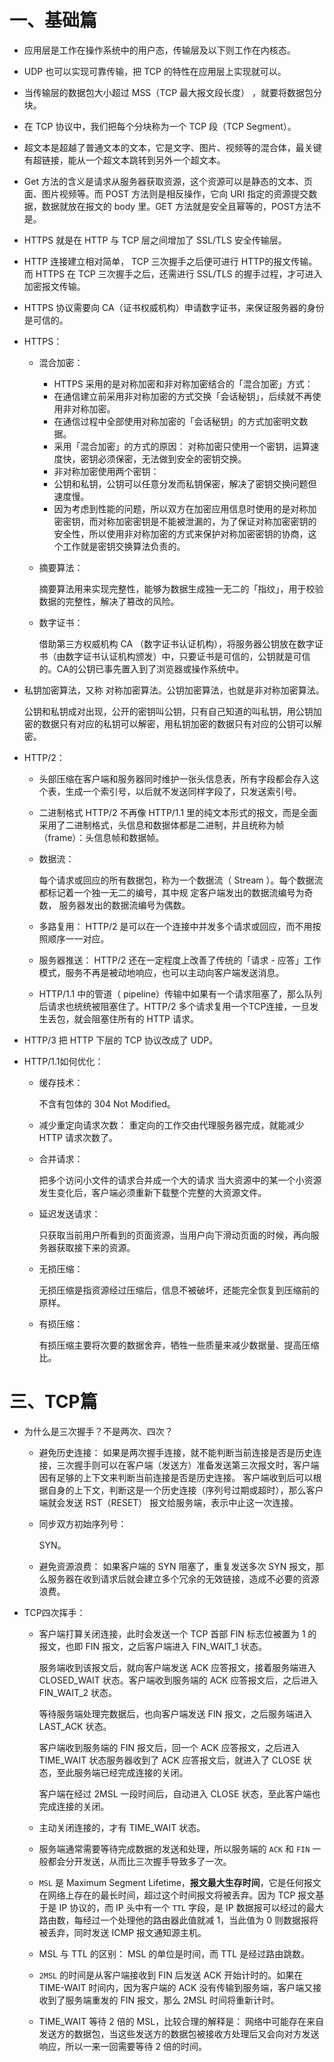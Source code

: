 # 一、基础篇

+ 应⽤层是⼯作在操作系统中的⽤户态，传输层及以下则⼯作在内核态。

+ UDP 也可以实现可靠传输，把 TCP 的特性在应⽤层上实现就可以。

+ 当传输层的数据包⼤⼩超过 MSS（TCP 最⼤报⽂段⻓度） ，就要将数据包分块。

+ 在 TCP 协议中，我们把每个分块称为⼀个 TCP 段（TCP Segment）。

+ 超⽂本是超越了普通⽂本的⽂本，它是⽂字、图⽚、视频等的混合体，最关键有超链接，能从⼀个超⽂本跳转到另外⼀个超⽂本。

+ Get ⽅法的含义是请求从服务器获取资源，这个资源可以是静态的⽂本、⻚⾯、图⽚视频等。⽽ POST ⽅法则是相反操作，它向 URI 指定的资源提交数据，数据就放在报⽂的 body ⾥。GET ⽅法就是安全且幂等的，POST方法不是。

+ HTTPS 就是在 HTTP 与 TCP 层之间增加了 SSL/TLS 安全传输层。

+ HTTP 连接建⽴相对简单， TCP 三次握⼿之后便可进⾏ HTTP的报⽂传输。⽽ HTTPS 在 TCP 三次握⼿之后，还需进⾏ SSL/TLS 的握⼿过程，才可进⼊加密报⽂传输。

+ HTTPS 协议需要向 CA（证书权威机构）申请数字证书，来保证服务器的身份是可信的。

+ HTTPS：

  + 混合加密：

    + HTTPS 采⽤的是对称加密和⾮对称加密结合的「混合加密」⽅式：
    + 在通信建⽴前采⽤⾮对称加密的⽅式交换「会话秘钥」，后续就不再使⽤⾮对称加密。
    + 在通信过程中全部使⽤对称加密的「会话秘钥」的⽅式加密明⽂数据。
    + 采⽤「混合加密」的⽅式的原因：
      对称加密只使⽤⼀个密钥，运算速度快，密钥必须保密，⽆法做到安全的密钥交换。
    + ⾮对称加密使⽤两个密钥：
    + 公钥和私钥，公钥可以任意分发⽽私钥保密，解决了密钥交换问题但速度慢。
    + 因为考虑到性能的问题，所以双⽅在加密应⽤信息时使⽤的是对称加密密钥，⽽对称加密密钥是不能被泄漏的，为了保证对称加密密钥的安全性，所以使⽤⾮对称加密的⽅式来保护对称加密密钥的协商，这个⼯作就是密钥交换算法负责的。

  + 摘要算法：

    摘要算法⽤来实现完整性，能够为数据⽣成独⼀⽆⼆的「指纹」，⽤于校验数据的完整性，解决了篡改的⻛险。

  + 数字证书：

    借助第三⽅权威机构 CA （数字证书认证机构），将服务器公钥放在数字证书（由数字证书认证机构颁发）中，只要证书是可信的，公钥就是可信的。CA的公钥已事先置入到了浏览器或操作系统中。

    

+ 私钥加密算法，又称 对称加密算法。公钥加密算法，也就是非对称加密算法。

  公钥和私钥成对出现，公开的密钥叫公钥，只有自己知道的叫私钥，用公钥加密的数据只有对应的私钥可以解密，用私钥加密的数据只有对应的公钥可以解密。

+ HTTP/2：

  + 头部压缩在客户端和服务器同时维护⼀张头信息表，所有字段都会存⼊这个表，⽣成⼀个索引号，以后就不发送同样字段了，只发送索引号。

  + ⼆进制格式 HTTP/2 不再像 HTTP/1.1 ⾥的纯⽂本形式的报⽂，⽽是全⾯采⽤了⼆进制格式，头信息和数据体都是⼆进制，并且统称为帧（frame）：头信息帧和数据帧。

  + 数据流：

    每个请求或回应的所有数据包，称为⼀个数据流（ Stream ）。每个数据流都标记着⼀个独⼀⽆⼆的编号，其中规
    定客户端发出的数据流编号为奇数， 服务器发出的数据流编号为偶数。

  + 多路复⽤：
    HTTP/2 是可以在⼀个连接中并发多个请求或回应，⽽不⽤按照顺序⼀⼀对应。

  + 服务器推送：
    HTTP/2 还在⼀定程度上改善了传统的「请求 - 应答」⼯作模式，服务不再是被动地响应，也可以主动向客户端发送消息。

  + HTTP/1.1 中的管道（ pipeline）传输中如果有⼀个请求阻塞了，那么队列后请求也统统被阻塞住了。HTTP/2 多个请求复⽤⼀个TCP连接，⼀旦发⽣丢包，就会阻塞住所有的 HTTP 请求。 

+ HTTP/3 把 HTTP 下层的 TCP 协议改成了 UDP。

+ HTTP/1.1如何优化：

  + 缓存技术：

    不含有包体的 304 Not Modified。

  + 减少重定向请求次数：
    重定向的⼯作交由代理服务器完成，就能减少 HTTP 请求次数了。

  + 合并请求：

    把多个访问⼩⽂件的请求合并成⼀个⼤的请求 当⼤资源中的某⼀个⼩资源发⽣变化后，客户端必须重新下载整个完整的⼤资源⽂件。

  + 延迟发送请求：

    只获取当前⽤户所看到的⻚⾯资源，当⽤户向下滑动⻚⾯的时候，再向服务器获取接下来的资源。

  + ⽆损压缩：

    ⽆损压缩是指资源经过压缩后，信息不被破坏，还能完全恢复到压缩前的原样。

  + 有损压缩：

    有损压缩主要将次要的数据舍弃，牺牲⼀些质量来减少数据量、提⾼压缩⽐。

# 三、TCP篇

+ 为什么是三次握手？不是两次、四次？

  + 避免历史连接：
    如果是两次握手连接，就不能判断当前连接是否是历史连接，三次握手则可以在客户端（发送方）准备发送第三次报文时，客户端因有足够的上下文来判断当前连接是否是历史连接。
    客户端收到后可以根据自身的上下文，判断这是一个历史连接（序列号过期或超时），那么客户端就会发送 RST（RESET） 报文给服务端，表示中止这一次连接。

  + 同步双方初始序列号：

    SYN。

  + 避免资源浪费：
    如果客户端的 SYN 阻塞了，重复发送多次 SYN 报文，那么服务器在收到请求后就会建立多个冗余的无效链接，造成不必要的资源浪费。

+ TCP四次挥手：

  + 客户端打算关闭连接，此时会发送一个 TCP 首部 FIN 标志位被置为 1 的报文，也即 FIN 报文，之后客户端进入 FIN_WAIT_1 状态。

    服务端收到该报文后，就向客户端发送 ACK 应答报文，接着服务端进入 CLOSED_WAIT 状态。客户端收到服务端的 ACK 应答报文后，之后进入 FIN_WAIT_2 状态。

    等待服务端处理完数据后，也向客户端发送 FIN 报文，之后服务端进入 LAST_ACK 状态。

    客户端收到服务端的 FIN 报文后，回一个 ACK 应答报文，之后进入 TIME_WAIT 状态服务器收到了 ACK 应答报文后，就进入了 CLOSE 状态，至此服务端已经完成连接的关闭。

    客户端在经过 2MSL 一段时间后，自动进入 CLOSE 状态，至此客户端也完成连接的关闭。

  + 主动关闭连接的，才有 TIME_WAIT 状态。

  + 服务端通常需要等待完成数据的发送和处理，所以服务端的 `ACK` 和 `FIN` 一般都会分开发送，从而比三次握手导致多了一次。
  + `MSL` 是 Maximum Segment Lifetime，**报文最大生存时间**，它是任何报文在网络上存在的最长时间，超过这个时间报文将被丢弃。因为 TCP 报文基于是 IP 协议的，而 IP 头中有一个 `TTL` 字段，是 IP 数据报可以经过的最大路由数，每经过一个处理他的路由器此值就减 1，当此值为 0 则数据报将被丢弃，同时发送 ICMP 报文通知源主机。
  + MSL 与 TTL 的区别： MSL 的单位是时间，而 TTL 是经过路由跳数。
  + `2MSL` 的时间是从客户端接收到 FIN 后发送 ACK 开始计时的。如果在 TIME-WAIT 时间内，因为客户端的 ACK 没有传输到服务端，客户端又接收到了服务端重发的 FIN 报文，那么 2MSL 时间将重新计时。
  + TIME_WAIT 等待 2 倍的 MSL，比较合理的解释是： 网络中可能存在来自发送方的数据包，当这些发送方的数据包被接收方处理后又会向对方发送响应，所以一来一回需要等待 2 倍的时间。